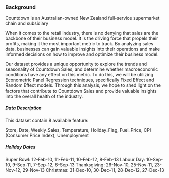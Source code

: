 ### Background

Countdown is an Australian-owned New Zealand full-service supermarket chain and subsidiary

When it comes to the retail industry, there is no denying that sales are the backbone of their business model. It is the driving force that propels their profits, making it the most important metric to track. By analyzing sales data, businesses can gain valuable insights into their operations and make informed decisions on how to improve and optimize their business model.

Our dataset provides a unique opportunity to explore the trends and seasonality of Countdown Sales, and determine whether macroeconomic conditions have any effect on this metric. To do this, we will be utilizing Econometric Panel Regression techniques, specifically Fixed Effect and Random Effect models. Through this analysis, we hope to shed light on the factors that contribute to Countdown Sales and provide valuable insights into the overall health of the industry.



#####  Data Description
This dataset contain 8 available feature:

Store, Date, Weekly_Sales, Temperature, Holiday_Flag, Fuel_Price, CPI (Consumer Price Index), Unemployment

#####  Holiday Dates 
Super Bowl: 12-Feb-10, 11-Feb-11, 10-Feb-12, 8-Feb-13
Labour Day: 10-Sep-10, 9-Sep-11, 7-Sep-12, 6-Sep-13
Thanksgiving: 26-Nov-10, 25-Nov-11, 23-Nov-12, 29-Nov-13
Christmas: 31-Dec-10, 30-Dec-11, 28-Dec-12, 27-Dec-13
